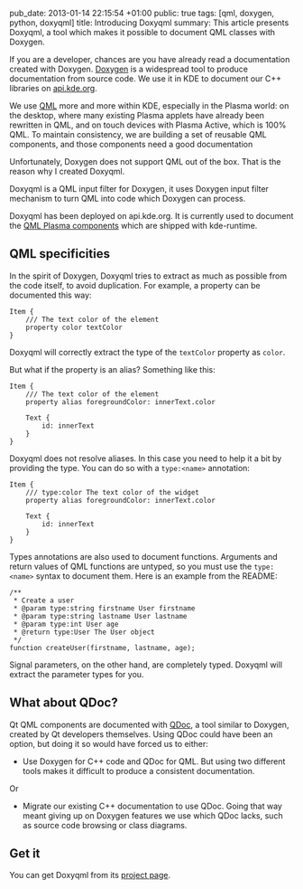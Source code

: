 pub_date: 2013-01-14 22:15:54 +01:00
public: true
tags: [qml, doxygen, python, doxyqml]
title: Introducing Doxyqml
summary: This article presents Doxyqml, a tool which makes it possible to document QML classes with Doxygen.

If you are a developer, chances are you have already read a documentation
created with Doxygen. [Doxygen][doxygen] is a widespread tool to produce
documentation from source code. We use it in KDE to document our C++ libraries
on [api.kde.org][].

We use [QML][qml] more and more within KDE, especially in the Plasma world:
on the desktop, where many existing Plasma applets have already been
rewritten in QML, and on touch devices with Plasma Active, which is 100% QML.
To maintain consistency, we are building a set of reusable
QML components, and those components need a good documentation

Unfortunately, Doxygen does not support QML out of the box. That is the reason
why I created Doxyqml.

Doxyqml is a QML input filter for Doxygen, it uses Doxygen input filter
mechanism to turn QML into code which Doxygen can process.

Doxyqml has been deployed on api.kde.org. It is currently used to document
the [QML Plasma components][plasma-components-dox] which are shipped with
kde-runtime.

## QML specificities

In the spirit of Doxygen, Doxyqml tries to extract as much as possible from the
code itself, to avoid duplication. For example, a property can be documented
this way:

    Item {
        /// The text color of the element
        property color textColor
    }

Doxyqml will correctly extract the type of the `textColor` property as `color`.

But what if the property is an alias? Something like this:

    Item {
        /// The text color of the element
        property alias foregroundColor: innerText.color

        Text {
            id: innerText
        }
    }

Doxyqml does not resolve aliases. In this case you need to help it a bit by
providing the type. You can do so with a `type:<name>` annotation:

    Item {
        /// type:color The text color of the widget
        property alias foregroundColor: innerText.color

        Text {
            id: innerText
        }
    }

Types annotations are also used to document functions. Arguments and return
values of QML functions are untyped, so you must use the `type:<name>`
syntax to document them. Here is an example from the README:

    /**
     * Create a user
     * @param type:string firstname User firstname
     * @param type:string lastname User lastname
     * @param type:int User age
     * @return type:User The User object
     */
    function createUser(firstname, lastname, age);

Signal parameters, on the other hand, are completely typed. Doxyqml will
extract the parameter types for you.

## What about QDoc?

Qt QML components are documented with [QDoc][qdoc], a tool similar to Doxygen,
created by Qt developers themselves. Using QDoc could have been an option, but
doing it so would have forced us to either:

- Use Doxygen for C++ code and QDoc for QML. But using two different tools makes it
difficult to produce a consistent documentation.

Or

- Migrate our existing C++ documentation to use QDoc. Going that way meant giving
up on Doxygen features we use which QDoc lacks, such as source code browsing or
class diagrams.

## Get it

You can get Doxyqml from its [project page][doxyqml].

[qml]: http://qt.digia.com/Product/qt-quick/
[doxygen]: http://doxygen.org
[api.kde.org]: http://api.kde.org
[doxyqml]: /projects/doxyqml
[plasma-components-dox]: http://api.kde.org/4.x-api/kde-runtime-apidocs/
[qdoc]: http://doc-snapshot.qt-project.org/qdoc3/index.html

